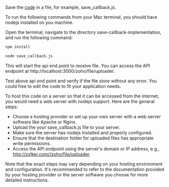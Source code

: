 Save the [code](https://raw.githubusercontent.com/iampraba/zoi-nodejs-sdk-examples/main/save-callback-implementation/express-js/save_callback.js) in a file, for example, save_callback.js.

To run the following commands from your Mac terminal, you should have nodejs installed on you machine. 

Open the terminal, navigate to the directory save-callback-implementation, and run the following command:

 ``` sh
npm install
  ```

  ``` sh
node save_callback.js
  ```

This will start the api end point to receive file. You can access the API endpoint at http://localhost:3000/zoho/file/uploader.

Test above api end point and verify if the file store without any error. You could free to edit the code to fit your application needs. 

To host this code on a server so that it can be accessed from the internet, you would need a web server with nodejs support. Here are the general steps:

- Choose a hosting provider or set up your own server with a web server software like Apache or Nginx.
- Upload the your save_callback.js file to your server.
- Make sure the server has nodejs installed and properly configured.
- Ensure that the destination folder for uploaded files has appropriate write permissions.
- Access the API endpoint using the server's domain or IP address, e.g., http://zylker.com//zoho/file/uploader.

Note that the exact steps may vary depending on your hosting environment and configuration. It's recommended to refer to the documentation provided by your hosting provider or the server software you choose for more detailed instructions.  
